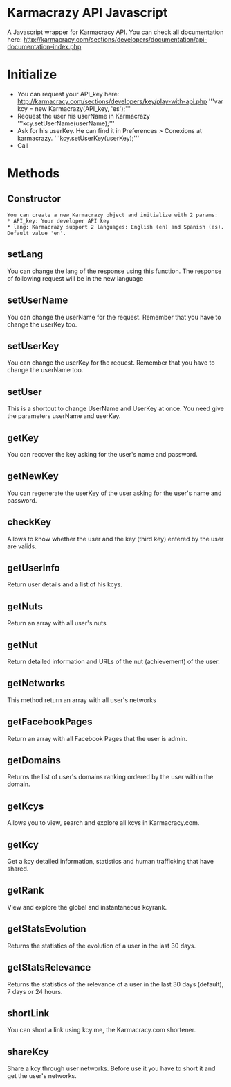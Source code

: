 Karmacrazy API Javascript
=========================

A Javascript wrapper for Karmacracy API. You can check all documentation here: http://karmacracy.com/sections/developers/documentation/api-documentation-index.php

# Initialize

* You can request your API_key here: http://karmacracy.com/sections/developers/key/play-with-api.php
'''var kcy = new Karmacrazy(API_key, 'es');'''
* Request the user his userName in Karmacrazy
'''kcy.setUserName(userName);'''
* Ask for his userKey. He can find it in Preferences > Conexions at karmacrazy.
'''kcy.setUserKey(userKey);'''
* Call 
# Methods

## Constructor
	You can create a new Karmacrazy object and initialize with 2 params:
	* API_key: Your developer API key
	* lang: Karmacrazy support 2 languages: English (en) and Spanish (es). Default value 'en'.

## setLang
You can change the lang of the response using this function. The response of following request will be in the new language

## setUserName
You can change the userName for the request. Remember that you have to change the userKey too.

## setUserKey
You can change the userKey for the request. Remember that you have to change the userName too.

## setUser
This is a shortcut to change UserName and UserKey at once. You need give the parameters userName and userKey.

## getKey
You can recover the key asking for the user's name and password.

## getNewKey
You can regenerate the userKey of the user asking for the user's name and password.

## checkKey
 Allows to know whether the user and the key (third key) entered by the user are valids.

## getUserInfo
Return user details and a list of his kcys.

## getNuts
Return an array with all user's nuts

## getNut
Return detailed information and URLs of the nut (achievement) of the user.

## getNetworks
This method return an array with all user's networks

## getFacebookPages
Return an array with all Facebook Pages that the user is admin.

## getDomains
Returns the list of user's domains ranking ordered by the user within the domain.

## getKcys
Allows you to view, search and explore all kcys in Karmacracy.com.

## getKcy
Get a kcy detailed information, statistics and human trafficking that have shared.

## getRank
View and explore the global and instantaneous kcyrank.

## getStatsEvolution
Returns the statistics of the evolution of a user in the last 30 days.

## getStatsRelevance
Returns the statistics of the relevance of a user in the last 30 days (default), 7 days or 24 hours.

## shortLink
You can short a link using kcy.me, the Karmacracy.com shortener.

## shareKcy
Share a kcy through user networks. Before use it you have to short it and get the user's networks.

